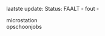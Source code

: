 laatste update: 
Status: FAALT - fout - 
<div class="service Y">microstation</div><div class="service R">opschoonjobs</div>